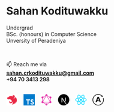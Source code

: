 # Sahan Kodituwakku
Undergrad  
BSc. (honours) in Computer Science  
Unversity of Peradeniya  

<br>

📫 Reach me via  
**sahan.crkodituwakku@gmail.com**  
**+94 70 3413 298**

<br>

<div style="display: flex; flex-direction: row; align-items: center; gap: 1rem;">
  <img src="assets/icons/nestjs-svgrepo-com.svg" alt="nestjs" width="30" height="30">
  <img src="assets/icons/typescript-icon-svgrepo-com.svg" alt="typescript" width="30" height="30">
  <img src="assets/icons/graphql-svgrepo-com.svg" alt="graphql" width="30" height="30">
  <img src="assets/icons/nextjs-fill-svgrepo-com.svg" alt="nextjs" width="30" height="30">
  <img src="assets/icons/react-svgrepo-com.svg" alt="react" width="30" height="30">
  <img src="assets/icons/apollographql-svgrepo-com.svg" alt="apollo" width="30" height="30">
</div>

<!---
kodiidok/kodiidok is a ✨ special ✨ repository because its `README.md` (this file) appears on your GitHub profile.
You can click the Preview link to take a look at your changes.
--->

